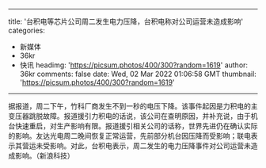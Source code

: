 
---
title: '台积电等芯片公司周二发生电力压降，台积电称对公司运营未造成影响'
categories: 
 - 新媒体
 - 36kr
 - 快讯
headimg: 'https://picsum.photos/400/300?random=1619'
author: 36kr
comments: false
date: Wed, 02 Mar 2022 01:06:58 GMT
thumbnail: 'https://picsum.photos/400/300?random=1619'
---

<div>   
据报道，周二下午，竹科厂商发生不到一秒的电压下降。该事件起因是力积电的主变压器跳脱故障。报道援引力积电的话说，该公司在查明原因，并补充说，由于机台快速重启，对生产影响有限。报道援引相关公司的话称，世界先进仍在确认实际的影响。友达光电周二晚间恢复正常运营，先前部分机台因压降而受影响；联电表示其营运未受影响。对此，台积电表示，周二发生的电力压降事件对公司运营未造成影响。（新浪科技）  
</div>
            